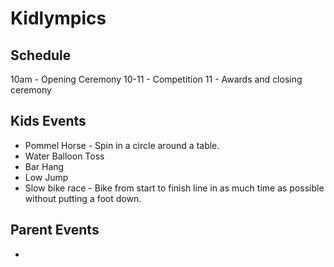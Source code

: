 # Kidlympics

## Schedule
10am - Opening Ceremony
10-11 - Competition
11 - Awards and closing ceremony


## Kids Events

* Pommel Horse - Spin in a circle around a table. 
* Water Balloon Toss
* Bar Hang
* Low Jump
* Slow bike race - Bike from start to finish line in as much time as possible without putting a foot down.

## Parent Events

* 
